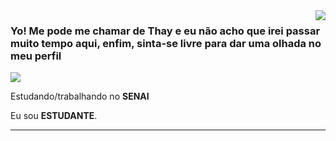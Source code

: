 <img align='right' src="https://github-readme-stats.vercel.app/api?username=iuricode&show_icons=true&title_color=783c00&text_color=af552e&icon_color=783c00&bg_color=f8efd4&cache_seconds=2300">

### Yo! Me pode me chamar de Thay e eu não acho que irei passar muito tempo aqui, enfim, sinta-se livre para dar uma olhada no meu perfil

<img src="https://img.shields.io/static/v1?label=Overview&message=Thay&color=f8efd4&style=for-the-badge&logo=GitHub">

<p>

Estudando/trabalhando no **SENAI**<br/>

Eu sou **ESTUDANTE**.


</p>
<hr>
